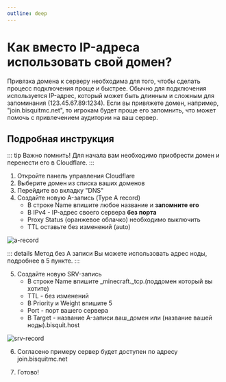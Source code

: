 ```yaml
---
outline: deep
---
```


# Как вместо IP-адреса использовать свой домен?
Привязка домена к серверу необходима для того, чтобы сделать процесс подключения проще и быстрее. Обычно для подключения используется IP-адрес, который может быть длинным и сложным для запоминания (123.45.67.89:1234). Если вы привяжете домен, например, "join.bisquitmc.net", то игрокам будет проще его запомнить, что может помочь с привлечением аудитории на ваш сервер.

## Подробная инструкция
::: tip Важно помнить!
Для начала вам необходимо приобрести домен и перенести его в Cloudflare.
:::
1. Откройте панель управления Cloudflare
2. Выберите домен из списка ваших доменов
3. Перейдите во вкладку "DNS"
4. Создайте новую A-запись (Type A record)
     - В строке Name впишите любое название и **запомните его**
     - В IPv4 - IP-адрес своего сервера **без порта**
     - Proxy Status (оранжевое облачко) необходимо выключить
     - TTL оставьте без изменений (auto)
  
  ![a-record](/a-record.webp)

::: details Метод без A записи
Вы можете использовать адрес ноды, подробнее в 5 пункте.
:::
  
5. Создайте новую SRV-запись
     - В строке Name впишите _minecraft._tcp.(поддомен который вы хотите)
     - TTL - без изменений
     - В Priority и Weight впишите 5
     - Port - порт вашего сервера
     - В Target - название A-записи.ваш_домен или (название вашей ноды).bisquit.host 

  ![srv-record](/srv-record.webp)

6. Согласено примеру сервер будет доступен по адресу join.bisquitmc.net

7. Готово!
